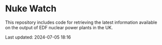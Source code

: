 # Nuke Watch

This repository includes code for retrieving the latest information available on the output of EDF nuclear power plants in the UK.

Last updated: 2024-07-05 18:16